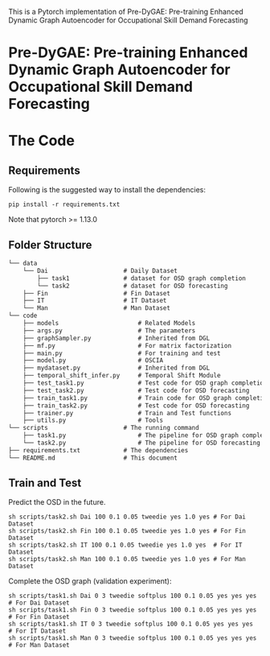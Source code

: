 This is a Pytorch implementation of Pre-DyGAE: Pre-training Enhanced Dynamic Graph Autoencoder for Occupational Skill Demand Forecasting

# Pre-DyGAE: Pre-training Enhanced Dynamic Graph Autoencoder for Occupational Skill Demand Forecasting

# The Code

## Requirements

Following is the suggested way to install the dependencies:

```
pip install -r requirements.txt
```

Note that pytorch >= 1.13.0

## Folder Structure

```tex
└── data
    └── Dai                     # Daily Dataset
        ├── task1               # dataset for OSD graph completion
        └── task2               # dataset for OSD forecasting
    ├── Fin                     # Fin Dataset
    ├── IT                      # IT Dataset
    └── Man                     # Man Dataset
└── code
    ├── models                      # Related Models
    ├── args.py                     # The parameters
    ├── graphSampler.py             # Inherited from DGL
    ├── mf.py                       # For matrix factorization
    ├── main.py                     # For training and test
    ├── model.py                    # OSCIA
    ├── mydataset.py                # Inherited from DGL
    ├── temporal_shift_infer.py     # Temporal Shift Module
    ├── test_task1.py               # Test code for OSD graph completion
    ├── test_task2.py               # Test code for OSD forecasting
    ├── train_task1.py              # Train code for OSD graph completion
    ├── train_task2.py              # Test code for OSD forecasting
    ├── trainer.py                  # Train and Test functions
    ├── utils.py                    # Tools
└── scripts                     # The running command
    ├── task1.py                    # The pipeline for OSD graph completion
    └── task2.py                    # The pipeline for OSD forecasting
├── requirements.txt            # The dependencies
└── README.md                   # This document
```

## Train and Test

Predict the OSD in the future.

```
sh scripts/task2.sh Dai 100 0.1 0.05 tweedie yes 1.0 yes # For Dai Dataset
sh scripts/task2.sh Fin 100 0.1 0.05 tweedie yes 1.0 yes # For Fin Dataset
sh scripts/task2.sh IT 100 0.1 0.05 tweedie yes 1.0 yes  # For IT Dataset
sh scripts/task2.sh Man 100 0.1 0.05 tweedie yes 1.0 yes # For Man Dataset
```

Complete the OSD graph (validation experiment):

```
sh scripts/task1.sh Dai 0 3 tweedie softplus 100 0.1 0.05 yes yes yes # For Dai Dataset
sh scripts/task1.sh Fin 0 3 tweedie softplus 100 0.1 0.05 yes yes yes # For Fin Dataset
sh scripts/task1.sh IT 0 3 tweedie softplus 100 0.1 0.05 yes yes yes  # For IT Dataset
sh scripts/task1.sh Man 0 3 tweedie softplus 100 0.1 0.05 yes yes yes # For Man Dataset
```
